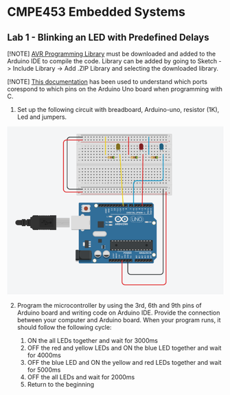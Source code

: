 # CMPE453 Embedded Systems

## Lab 1 - Blinking an LED with Predefined Delays

[!NOTE]
[AVR Programming Library](https://github.com/hexagon5un/AVR-Programming/tree/master/AVR-Programming-Library) must be 
downloaded and added to the Arduino IDE to compile the code. Library can be added by going to 
Sketch -> Include Library -> Add .ZIP Library and selecting the downloaded library.

[!NOTE]
[This documentation](https://docs.arduino.cc/retired/hacking/software/PortManipulation/) has been used to understand which ports corespond to which pins on the Arduino Uno board when programming with C.

1.  Set up the following circuit with breadboard, Arduino-uno, resistor (1K), Led and 
jumpers.

![Figure 1 - Circuit](https://github.com/fsaltunyuva/CMPE453-Lab1-BlinkingLEDWithDelays/blob/main/README%20Figures/Figure%201.png)

2. Program the microcontroller by using the 3rd, 6th and 9th pins of Arduino board and 
writing code on Arduino IDE. Provide the connection between your computer and 
Arduino board. When your program runs, it should follow the following cycle:

    1. ON the all LEDs together and wait for 3000ms 
    2. OFF the red and yellow LEDs and ON the blue LED together and wait for 4000ms 
    3. OFF the blue LED and ON the yellow and red LEDs together and wait for 5000ms 
    4. OFF the all LEDs and wait for 2000ms 
    5. Return to the beginning
